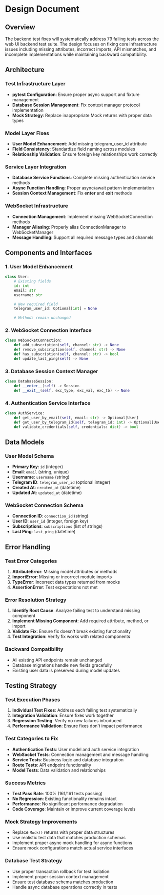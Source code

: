# Design Document

## Overview

The backend test fixes will systematically address 79 failing tests across the web UI backend test suite. The design focuses on fixing core infrastructure issues including missing attributes, incorrect imports, API mismatches, and incomplete implementations while maintaining backward compatibility.

## Architecture

### Test Infrastructure Layer
- **pytest Configuration**: Ensure proper async support and fixture management
- **Database Session Management**: Fix context manager protocol implementation
- **Mock Strategy**: Replace inappropriate Mock returns with proper data types

### Model Layer Fixes
- **User Model Enhancement**: Add missing telegram_user_id attribute
- **Field Consistency**: Standardize field naming across modules
- **Relationship Validation**: Ensure foreign key relationships work correctly

### Service Layer Integration
- **Database Service Functions**: Complete missing authentication service methods
- **Async Function Handling**: Proper async/await pattern implementation
- **Session Context Management**: Fix __enter__ and __exit__ methods

### WebSocket Infrastructure
- **Connection Management**: Implement missing WebSocketConnection methods
- **Manager Aliasing**: Properly alias ConnectionManager to WebSocketManager
- **Message Handling**: Support all required message types and channels

## Components and Interfaces

### 1. User Model Enhancement
```python
class User:
    # Existing fields
    id: int
    email: str
    username: str
    
    # New required field
    telegram_user_id: Optional[int] = None
    
    # Methods remain unchanged
```

### 2. WebSocket Connection Interface
```python
class WebSocketConnection:
    def add_subscription(self, channel: str) -> None
    def remove_subscription(self, channel: str) -> None
    def has_subscription(self, channel: str) -> bool
    def update_last_ping(self) -> None
```

### 3. Database Session Context Manager
```python
class DatabaseSession:
    def __enter__(self) -> Session
    def __exit__(self, exc_type, exc_val, exc_tb) -> None
```

### 4. Authentication Service Interface
```python
class AuthService:
    def get_user_by_email(self, email: str) -> Optional[User]
    def get_user_by_telegram_id(self, telegram_id: int) -> Optional[User]
    def validate_credentials(self, credentials: dict) -> bool
```

## Data Models

### User Model Schema
- **Primary Key**: `id` (integer)
- **Email**: `email` (string, unique)
- **Username**: `username` (string)
- **Telegram ID**: `telegram_user_id` (optional integer)
- **Created At**: `created_at` (datetime)
- **Updated At**: `updated_at` (datetime)

### WebSocket Connection Schema
- **Connection ID**: `connection_id` (string)
- **User ID**: `user_id` (integer, foreign key)
- **Subscriptions**: `subscriptions` (list of strings)
- **Last Ping**: `last_ping` (datetime)

## Error Handling

### Test Error Categories
1. **AttributeError**: Missing model attributes or methods
2. **ImportError**: Missing or incorrect module imports
3. **TypeError**: Incorrect data types returned from mocks
4. **AssertionError**: Test expectations not met

### Error Resolution Strategy
1. **Identify Root Cause**: Analyze failing test to understand missing component
2. **Implement Missing Component**: Add required attribute, method, or import
3. **Validate Fix**: Ensure fix doesn't break existing functionality
4. **Test Integration**: Verify fix works with related components

### Backward Compatibility
- All existing API endpoints remain unchanged
- Database migrations handle new fields gracefully
- Existing user data is preserved during model updates

## Testing Strategy

### Test Execution Phases
1. **Individual Test Fixes**: Address each failing test systematically
2. **Integration Validation**: Ensure fixes work together
3. **Regression Testing**: Verify no new failures introduced
4. **Performance Validation**: Ensure fixes don't impact performance

### Test Categories to Fix
- **Authentication Tests**: User model and auth service integration
- **WebSocket Tests**: Connection management and message handling
- **Service Tests**: Business logic and database integration
- **Route Tests**: API endpoint functionality
- **Model Tests**: Data validation and relationships

### Success Metrics
- **Test Pass Rate**: 100% (161/161 tests passing)
- **No Regression**: Existing functionality remains intact
- **Performance**: No significant performance degradation
- **Code Coverage**: Maintain or improve current coverage levels

### Mock Strategy Improvements
- Replace `Mock()` returns with proper data structures
- Use realistic test data that matches production schemas
- Implement proper async mock handling for async functions
- Ensure mock configurations match actual service interfaces

### Database Test Strategy
- Use proper transaction rollback for test isolation
- Implement proper session context management
- Ensure test database schema matches production
- Handle async database operations correctly in tests